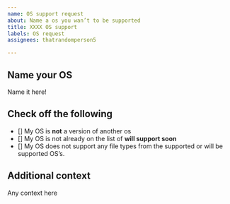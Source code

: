 ```yaml
---
name: OS support request
about: Name a os you wan’t to be supported
title: XXXX OS support
labels: OS request
assignees: thatrandomperson5

---
```


## Name your OS

Name it here!

## Check off the following
- [] My OS is **not** a version of another os
- [] My OS is not already on the list of **will support soon**
- [] My OS does not support any file types from the supported or will be supported OS’s.

## Additional context

Any context here
